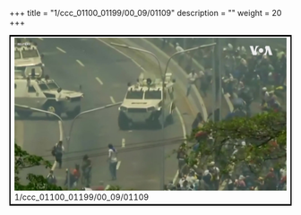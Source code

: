 +++
title = "1/ccc_01100_01199/00_09/01109"
description = ""
weight = 20
+++

<table style="border:2px solid black;max-width:800px;max-height:800px;" 
><tr><td>
<img class="center-fit-jpg"
src="/jpg_/aaa_20190430_NxaOmWaI8sI_01108.jpg">
1/ccc_01100_01199/00_09/01109
</img></td></tr></table>
